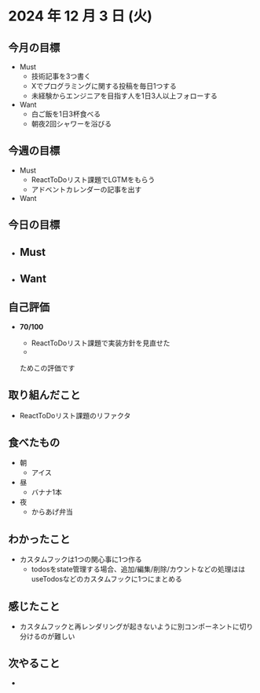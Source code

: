 # 2024 年 12 月 3 日 (火)

## 今月の目標
- Must
  - 技術記事を3つ書く
  - Xでプログラミングに関する投稿を毎日1つする
  - 未経験からエンジニアを目指す人を1日3人以上フォローする
- Want
  - 白ご飯を1日3杯食べる
  - 朝夜2回シャワーを浴びる

## 今週の目標
- Must
  - ReactToDoリスト課題でLGTMをもらう
  - アドベントカレンダーの記事を出す
- Want

## 今日の目標
- Must
  - 
- Want
  - 

## 自己評価
- __70/100__
  - ReactToDoリスト課題で実装方針を見直せた
  - 

  ためこの評価です

## 取り組んだこと
- ReactToDoリスト課題のリファクタ

## 食べたもの
- 朝
  - アイス
- 昼
  - バナナ1本
- 夜
  - からあげ弁当

## わかったこと
- カスタムフックは1つの関心事に1つ作る
  - todosをstate管理する場合、追加/編集/削除/カウントなどの処理ははuseTodosなどのカスタムフックに1つにまとめる

## 感じたこと
- カスタムフックと再レンダリングが起きないように別コンポーネントに切り分けるのが難しい

## 次やること
- 
